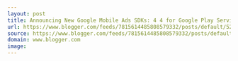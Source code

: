 ```yaml
---
layout: post
title: Announcing New Google Mobile Ads SDKs: 4 4 for Google Play Services and 6 9 2 for iOS
url: https://www.blogger.com/feeds/7815614485808579332/posts/default/5286533384977044545
source: https://www.blogger.com/feeds/7815614485808579332/posts/default/5286533384977044545
domain: www.blogger.com
image: 
---
```


